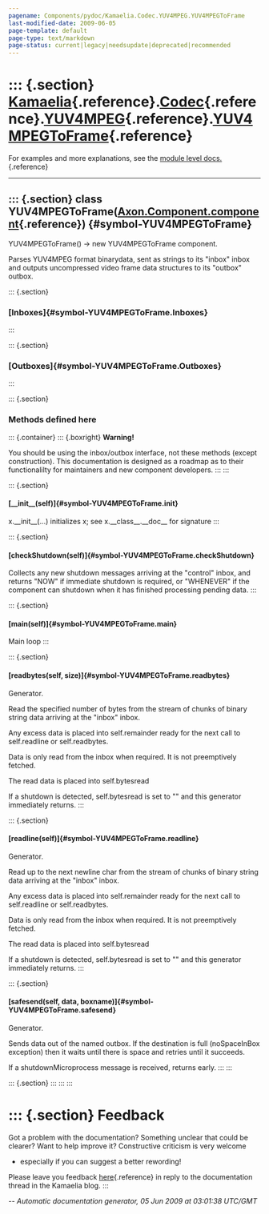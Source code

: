 ```yaml
---
pagename: Components/pydoc/Kamaelia.Codec.YUV4MPEG.YUV4MPEGToFrame
last-modified-date: 2009-06-05
page-template: default
page-type: text/markdown
page-status: current|legacy|needsupdate|deprecated|recommended
---
```

::: {.section}
[Kamaelia](/Components/pydoc/Kamaelia.html){.reference}.[Codec](/Components/pydoc/Kamaelia.Codec.html){.reference}.[YUV4MPEG](/Components/pydoc/Kamaelia.Codec.YUV4MPEG.html){.reference}.[YUV4MPEGToFrame](/Components/pydoc/Kamaelia.Codec.YUV4MPEG.YUV4MPEGToFrame.html){.reference}
=======================================================================================================================================================================================================================================================================================

For examples and more explanations, see the [module level
docs.](/Components/pydoc/Kamaelia.Codec.YUV4MPEG.html){.reference}

------------------------------------------------------------------------

::: {.section}
class YUV4MPEGToFrame([Axon.Component.component](/Docs/Axon/Axon.Component.component.html){.reference}) {#symbol-YUV4MPEGToFrame}
-------------------------------------------------------------------------------------------------------

YUV4MPEGToFrame() -\> new YUV4MPEGToFrame component.

Parses YUV4MPEG format binarydata, sent as strings to its \"inbox\"
inbox and outputs uncompressed video frame data structures to its
\"outbox\" outbox.

::: {.section}
### [Inboxes]{#symbol-YUV4MPEGToFrame.Inboxes}
:::

::: {.section}
### [Outboxes]{#symbol-YUV4MPEGToFrame.Outboxes}
:::

::: {.section}
### Methods defined here

::: {.container}
::: {.boxright}
**Warning!**

You should be using the inbox/outbox interface, not these methods
(except construction). This documentation is designed as a roadmap as to
their functionalilty for maintainers and new component developers.
:::
:::

::: {.section}
#### [\_\_init\_\_(self)]{#symbol-YUV4MPEGToFrame.__init__}

x.\_\_init\_\_(\...) initializes x; see x.\_\_class\_\_.\_\_doc\_\_ for
signature
:::

::: {.section}
#### [checkShutdown(self)]{#symbol-YUV4MPEGToFrame.checkShutdown}

Collects any new shutdown messages arriving at the \"control\" inbox,
and returns \"NOW\" if immediate shutdown is required, or \"WHENEVER\"
if the component can shutdown when it has finished processing pending
data.
:::

::: {.section}
#### [main(self)]{#symbol-YUV4MPEGToFrame.main}

Main loop
:::

::: {.section}
#### [readbytes(self, size)]{#symbol-YUV4MPEGToFrame.readbytes}

Generator.

Read the specified number of bytes from the stream of chunks of binary
string data arriving at the \"inbox\" inbox.

Any excess data is placed into self.remainder ready for the next call to
self.readline or self.readbytes.

Data is only read from the inbox when required. It is not preemptively
fetched.

The read data is placed into self.bytesread

If a shutdown is detected, self.bytesread is set to \"\" and this
generator immediately returns.
:::

::: {.section}
#### [readline(self)]{#symbol-YUV4MPEGToFrame.readline}

Generator.

Read up to the next newline char from the stream of chunks of binary
string data arriving at the \"inbox\" inbox.

Any excess data is placed into self.remainder ready for the next call to
self.readline or self.readbytes.

Data is only read from the inbox when required. It is not preemptively
fetched.

The read data is placed into self.bytesread

If a shutdown is detected, self.bytesread is set to \"\" and this
generator immediately returns.
:::

::: {.section}
#### [safesend(self, data, boxname)]{#symbol-YUV4MPEGToFrame.safesend}

Generator.

Sends data out of the named outbox. If the destination is full
(noSpaceInBox exception) then it waits until there is space and retries
until it succeeds.

If a shutdownMicroprocess message is received, returns early.
:::
:::

::: {.section}
:::
:::
:::

::: {.section}
Feedback
========

Got a problem with the documentation? Something unclear that could be
clearer? Want to help improve it? Constructive criticism is very welcome
- especially if you can suggest a better rewording!

Please leave you feedback
[here](../../../cgi-bin/blog/blog.cgi?rm=viewpost&nodeid=1142023701){.reference}
in reply to the documentation thread in the Kamaelia blog.
:::

*\-- Automatic documentation generator, 05 Jun 2009 at 03:01:38 UTC/GMT*
